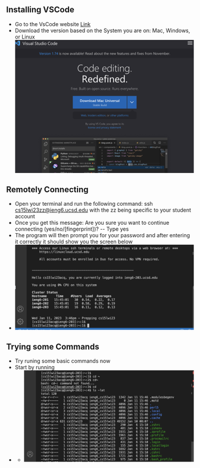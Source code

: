 ## Installing VSCode ##
* Go to the VsCode website [Link](https://code.visualstudio.com/)
* Download the version based on the System you are on: Mac, Windows, or Linux
![Image](Vscode.png)

## Remotely Connecting ##
* Open your terminal and run the following command: ssh cs15lwi23zz@ieng6.ucsd.edu  with the zz being specific to your student account
* Once you get this message: Are you sure you want to continue connecting (yes/no/[fingerprint])? -- Type yes
* The program will then prompt you for your password and after entering it correctly it should show you the screen below
* ![Image](Remote.png)


## Trying some Commands ##
* Try runing some basic commands now
* Start by running 
* * ![Image](Commands.png)

